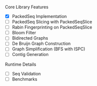 Core Library Features
- [x] PackedSeq Implementation
- [ ] PackedSeq Slicing with PackedSeqSlice
- [ ] Rabin Fingerprinting on PackedSeqSlice
- [ ] Bloom Filter
- [ ] Bidirected Graphs
- [ ] De Bruijn Graph Construction
- [ ] Graph Simplification (BFS with ISPC)
- [ ] Contig Generation

Runtime Details
- [ ] Seq Validation
- [ ] Benchmarks